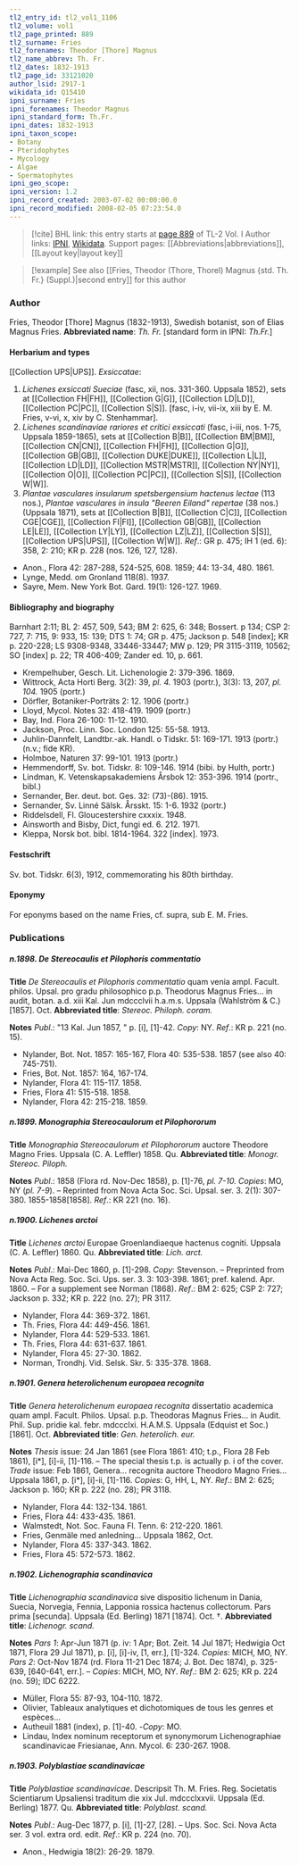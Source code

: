 ```yaml
---
tl2_entry_id: tl2_vol1_1106
tl2_volume: vol1
tl2_page_printed: 889
tl2_surname: Fries
tl2_forenames: Theodor [Thore] Magnus
tl2_name_abbrev: Th. Fr.
tl2_dates: 1832-1913
tl2_page_id: 33121020
author_lsid: 2917-1
wikidata_id: Q15410
ipni_surname: Fries
ipni_forenames: Theodor Magnus
ipni_standard_form: Th.Fr.
ipni_dates: 1832-1913
ipni_taxon_scope: 
- Botany
- Pteridophytes
- Mycology
- Algae
- Spermatophytes
ipni_geo_scope: 
ipni_version: 1.2
ipni_record_created: 2003-07-02 00:00:00.0
ipni_record_modified: 2008-02-05 07:23:54.0
---
```


> [!cite] BHL link: this entry starts at [page 889](https://www.biodiversitylibrary.org/page/33121020) of TL-2 Vol. I
> Author links: [IPNI](https://www.ipni.org/a/2917-1), [Wikidata](https://www.wikidata.org/wiki/Q15410). Support pages: [[Abbreviations|abbreviations]], [[Layout key|layout key]]

> [!example] See also [[Fries, Theodor (Thore, Thorel) Magnus {std. Th. Fr.} (Suppl.)|second entry]] for this author

### Author

Fries, Theodor \[Thore\] Magnus (1832-1913), Swedish botanist, son of Elias Magnus Fries. 
**Abbreviated name**: *Th. Fr.* \[standard form in IPNI: *Th.Fr.*\]

#### Herbarium and types

[[Collection UPS|UPS]].
*Exsiccatae*:
1. *Lichenes exsiccati Sueciae* (fasc, xii, nos. 331-360. Uppsala 1852), sets at [[Collection FH|FH]], [[Collection G|G]], [[Collection LD|LD]], [[Collection PC|PC]], [[Collection S|S]]. \[fasc, i-iv, vii-ix, xiii by E. M. Fries, v-vi, x, xiv by C. Stenhammar\].
2. *Lichenes scandinaviae rariores et critici exsiccati* (fasc, i-iii, nos. 1-75, Uppsala 1859-1865), sets at [[Collection B|B]], [[Collection BM|BM]], [[Collection CN|CN]], [[Collection FH|FH]], [[Collection G|G]], [[Collection GB|GB]], [[Collection DUKE|DUKE]], [[Collection L|L]], [[Collection LD|LD]], [[Collection MSTR|MSTR]], [[Collection NY|NY]], [[Collection O|O]], [[Collection PC|PC]], [[Collection S|S]], [[Collection W|W]].
3. *Plantae vasculares insularum spetsbergensium hactenus lectae* (113 nos.), *Plantae vasculares in insula "Beeren Eiland" repertae* (38 nos.) (Uppsala 1871), sets at [[Collection B|B]], [[Collection C|C]], [[Collection CGE|CGE]], [[Collection FI|FI]], [[Collection GB|GB]], [[Collection LE|LE]], [[Collection LY|LY]], [[Collection LZ|LZ]], [[Collection S|S]], [[Collection UPS|UPS]], [[Collection W|W]].
*Ref*.: GR p. 475; IH 1 (ed. 6): 358, 2: 210; KR p. 228 (nos. 126, 127, 128).
- Anon., Flora 42: 287-288, 524-525, 608. 1859; 44: 13-34, 480. 1861.
- Lynge, Medd. om Gronland 118(8). 1937.
- Sayre, Mem. New York Bot. Gard. 19(1): 126-127. 1969.

#### Bibliography and biography

Barnhart 2:11; BL 2: 457, 509, 543; BM 2: 625, 6: 348; Bossert. p 134; CSP 2: 727, 7: 715, 9: 933, 15: 139; DTS 1: 74; GR p. 475; Jackson p. 548 \[index\]; KR p. 220-228; LS 9308-9348, 33446-33447; MW p. 129; PR 3115-3119, 10562; SO \[index\] p. 22; TR 406-409; Zander ed. 10, p. 661.
- Krempelhuber, Gesch. Lit. Lichenologie 2: 379-396. 1869.
- Wittrock, Acta Horti Berg. 3(2): 39, *pl. 4.* 1903 (portr.), 3(3): 13, 207, *pl. 104.* 1905 (portr.)
- Dörfler, Botaniker-Porträts 2: 12. 1906 (portr.)
- Lloyd, Mycol. Notes 32: 418-419. 1909 (portr.)
- Bay, Ind. Flora 26-100: 11-12. 1910.
- Jackson, Proc. Linn. Soc. London 125: 55-58. 1913.
- Juhlin-Dannfelt, Landtbr.-ak. Handl. o Tidskr. 51: 169-171. 1913 (portr.) (n.v.; fide KR).
- Holmboe, Naturen 37: 99-101. 1913 (portr.)
- Hemmendorff, Sv. bot. Tidskr. 8: 109-146. 1914 (bibi. by Hulth, portr.)
- Lindman, K. Vetenskapsakademiens Årsbok 12: 353-396. 1914 (portr., bibl.)
- Sernander, Ber. deut. bot. Ges. 32: (73)-(86). 1915.
- Sernander, Sv. Linné Sälsk. Årsskt. 15: 1-6. 1932 (portr.)
- Riddelsdell, Fl. Gloucestershire cxxxix. 1948.
- Ainsworth and Bisby, Dict, fungi ed. 6. 212. 1971.
- Kleppa, Norsk bot. bibl. 1814-1964. 322 \[index\]. 1973.

#### Festschrift

Sv. bot. Tidskr. 6(3), 1912, commemorating his 80th birthday.

#### Eponymy

For eponyms based on the name Fries, cf. supra, sub E. M. Fries.

### Publications

##### n.1898. De Stereocaulis et Pilophoris commentatio

**Title**
*De Stereocaulis et Pilophoris commentatio* quam venia ampl. Facult. philos. Upsal. pro gradu philosophico p.p. Theodorus Magnus Fries... in audit, botan. a.d. xiii Kal. Jun mdccclvii h.a.m.s. Uppsala (Wahlström & C.) \[1857\]. Oct.
**Abbreviated title**: *Stereoc. Philoph. coram.*

**Notes**
*Publ*.: "13 Kal. Jun 1857, " p. \[i\], \[1\]-42. *Copy*: NY.
*Ref*.: KR p. 221 (no. 15).
- Nylander, Bot. Not. 1857: 165-167, Flora 40: 535-538. 1857 (see also 40: 745-751).
- Fries, Bot. Not. 1857: 164, 167-174.
- Nylander, Flora 41: 115-117. 1858.
- Fries, Flora 41: 515-518. 1858.
- Nylander, Flora 42: 215-218. 1859.

##### n.1899. Monographia Stereocaulorum et Pilophororum

**Title**
*Monographia Stereocaulorum et Pilophororum* auctore Theodore Magno Fries. Uppsala (C. A. Leffler) 1858. Qu.
**Abbreviated title**: *Monogr. Stereoc. Piloph.*

**Notes**
*Publ*.: 1858 (Flora rd. Nov-Dec 1858), p. \[1\]-76, *pl. 7-10. Copies*: MO, NY (*pl. 7-9*). – Reprinted from Nova Acta Soc. Sci. Upsal. ser. 3. 2(1): 307-380. 1855-1858\[1858\].
*Ref*.: KR 221 (no. 16).

##### n.1900. Lichenes arctoi

**Title**
*Lichenes arctoi* Europae Groenlandiaeque hactenus cogniti. Uppsala (C. A. Leffler) 1860. Qu.
**Abbreviated title**: *Lich. arct.*

**Notes**
*Publ*.: Mai-Dec 1860, p. \[1\]-298. *Copy*: Stevenson. – Preprinted from Nova Acta Reg. Soc. Sci. Ups. ser. 3. 3: 103-398. 1861; pref. kalend. Apr. 1860. – For a supplement see Norman (1868).
*Ref*.: BM 2: 625; CSP 2: 727; Jackson p. 332; KR p. 222 (no. 27); PR 3117.
- Nylander, Flora 44: 369-372. 1861.
- Th. Fries, Flora 44: 449-456. 1861.
- Nylander, Flora 44: 529-533. 1861.
- Th. Fries, Flora 44: 631-637. 1861.
- Nylander, Flora 45: 27-30. 1862.
- Norman, Trondhj. Vid. Selsk. Skr. 5: 335-378. 1868.

##### n.1901. Genera heterolichenum europaea recognita

**Title**
*Genera heterolichenum europaea recognita* dissertatio academica quam ampl. Facult. Philos. Upsal. p.p. Theodoras Magnus Fries... in Audit. Phil. Sup. pridie kal. febr. mdccclxi. H.A.M.S. Uppsala (Edquist et Soc.) \[1861\]. Oct.
**Abbreviated title**: *Gen. heterolich. eur.*

**Notes**
*Thesis* issue: 24 Jan 1861 (see Flora 1861: 410; t.p., Flora 28 Feb 1861), \[i\*\], \[i\]-ii, \[1\]-116. – The special thesis t.p. is actually p. i of the cover.
*Trade* issue: Feb 1861, Genera... recognita auctore Theodoro Magno Fries... Uppsala 1861, p. \[i\*\], \[i\]-ii, \[1\]-116. *Copies*: G, HH, L, NY.
*Ref*.: BM 2: 625; Jackson p. 160; KR p. 222 (no. 28); PR 3118.
- Nylander, Flora 44: 132-134. 1861.
- Fries, Flora 44: 433-435. 1861.
- Walmstedt, Not. Soc. Fauna Fl. Tenn. 6: 212-220. 1861.
- Fries, Genmäle med anledning... Uppsala 1862, Oct.
- Nylander, Flora 45: 337-343. 1862.
- Fries, Flora 45: 572-573. 1862.

##### n.1902. Lichenographia scandinavica

**Title**
*Lichenographia scandinavica* sive dispositio lichenum in Dania, Suecia, Norvegia, Fennia, Lapponia rossica hactenus collectorum. Pars prima \[secunda\]. Uppsala (Ed. Berling) 1871 \[1874\]. Oct. †.
**Abbreviated title**: *Lichenogr. scand.*

**Notes**
*Pars 1*: Apr-Jun 1871 (p. iv: 1 Apr; Bot. Zeit. 14 Jul 1871; Hedwigia Oct 1871, Flora 29 Jul 1871), p. \[i\], \[i\]-iv, \[1, err.\], \[1\]-324. *Copies*: MICH, MO, NY.
*Pars 2*: Oct-Nov 1874 (rd. Flora 11-21 Dec 1874; J. Bot. Dec 1874), p. 325-639, \[640-641, err.\]. – *Copies*: MICH, MO, NY.
*Ref*.: BM 2: 625; KR p. 224 (no. 59); IDC 6222.
- Müller, Flora 55: 87-93, 104-110. 1872.
- Olivier, Tableaux analytiques et dichotomiques de tous les genres et espèces...
- Autheuil 1881 (index), p. \[1\]-40. -*Copy*: MO.
- Lindau, Index nominum receptorum et synonymorum Lichenographiae scandinavicae Friesianae, Ann. Mycol. 6: 230-267. 1908.

##### n.1903. Polyblastiae scandinavicae

**Title**
*Polyblastiae scandinavicae*. Descripsit Th. M. Fries. Reg. Societatis Scientiarum Upsaliensi traditum die xix Jul. mdccclxxvii. Uppsala (Ed. Berling) 1877. Qu.
**Abbreviated title**: *Polyblast. scand.*

**Notes**
*Publ*.: Aug-Dec 1877, p. \[i\], \[1\]-27, \[28\]. – Ups. Soc. Sci. Nova Acta ser. 3 vol. extra ord. edit.
*Ref*.: KR p. 224 (no. 70).
- Anon., Hedwigia 18(2): 26-29. 1879.

